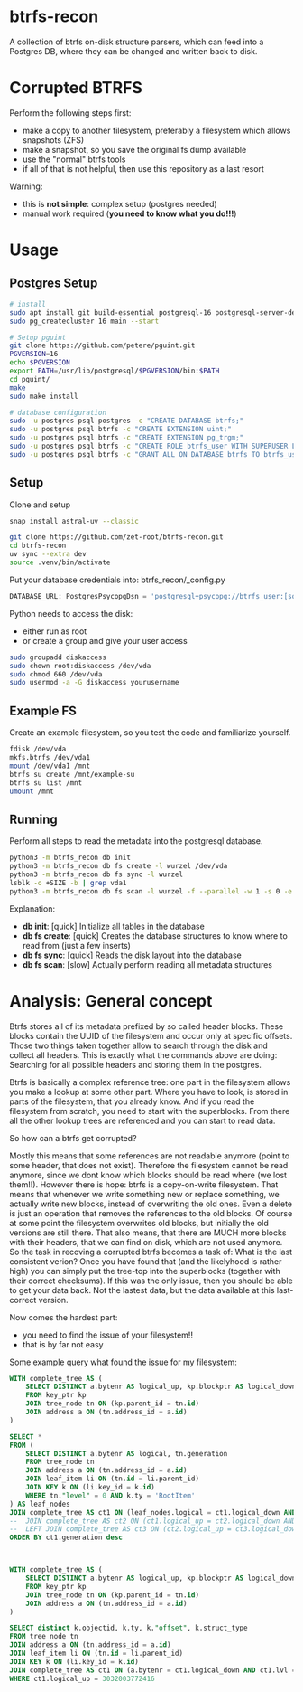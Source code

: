# btrfs-recon

A collection of btrfs on-disk structure parsers, which can feed into a Postgres DB, where they can be changed and written back to disk.

# Corrupted BTRFS

Perform the following steps first:
- make a copy to another filesystem, preferably a filesystem which allows snapshots (ZFS)
- make a snapshot, so you save the original fs dump available
- use the "normal" btrfs tools
- if all of that is not helpful, then use this repository as a last resort

Warning:
- this is **not simple**: complex setup (postgres needed)
- manual work required (**you need to know what you do!!!**)

# Usage

## Postgres Setup

```bash
# install
sudo apt install git build-essential postgresql-16 postgresql-server-dev-16
sudo pg_createcluster 16 main --start

# Setup pguint
git clone https://github.com/petere/pguint.git
PGVERSION=16
echo $PGVERSION
export PATH=/usr/lib/postgresql/$PGVERSION/bin:$PATH
cd pguint/
make
sudo make install

# database configuration
sudo -u postgres psql postgres -c "CREATE DATABASE btrfs;"
sudo -u postgres psql btrfs -c "CREATE EXTENSION uint;"
sudo -u postgres psql btrfs -c "CREATE EXTENSION pg_trgm;"
sudo -u postgres psql btrfs -c "CREATE ROLE btrfs_user WITH SUPERUSER LOGIN PASSWORD '[somepassword]';"
sudo -u postgres psql btrfs -c "GRANT ALL ON DATABASE btrfs TO btrfs_user"
```

## Setup

Clone and setup

```bash
snap install astral-uv --classic

git clone https://github.com/zet-root/btrfs-recon.git
cd btrfs-recon
uv sync --extra dev
source .venv/bin/activate
```

Put your database credentials into: btrfs_recon/_config.py
```python
DATABASE_URL: PostgresPsycopgDsn = 'postgresql+psycopg://btrfs_user:[somepassword]@localhost/btrfs'
```

Python needs to access the disk:
- either run as root
- or create a group and give your user access

```bash
sudo groupadd diskaccess
sudo chown root:diskaccess /dev/vda
sudo chmod 660 /dev/vda
sudo usermod -a -G diskaccess yourusername
```

## Example FS

Create an example filesystem, so you test the code and familiarize yourself.

```bash
fdisk /dev/vda
mkfs.btrfs /dev/vda1
mount /dev/vda1 /mnt
btrfs su create /mnt/example-su
btrfs su list /mnt
umount /mnt
```

## Running

Perform all steps to read the metadata into the postgresql database.

```bash
python3 -m btrfs_recon db init
python3 -m btrfs_recon db fs create -l wurzel /dev/vda
python3 -m btrfs_recon db fs sync -l wurzel
lsblk -o +SIZE -b | grep vda1
python3 -m btrfs_recon db fs scan -l wurzel -f --parallel -w 1 -s 0 -e 6442449878528
```

Explanation:
- **db init**: [quick] Initialize all tables in the database
- **db fs create**: [quick] Creates the database structures to know where to read from (just a few inserts)
- **db fs sync**: [quick] Reads the disk layout into the database
- **db fs scan**: [slow] Actually perform reading all metadata structures

# Analysis: General concept

Btrfs stores all of its metadata prefixed by so called header blocks.
These blocks contain the UUID of the filesystem and occur only at specific offsets.
Those two things taken together allow to search through the disk and collect all headers.
This is exactly what the commands above are doing: Searching for all possible headers and storing them in the postgres.

Btrfs is basically a complex reference tree: one part in the filesystem allows you make a lookup at some other part.
Where you have to look, is stored in parts of the filesystem, that you already know.
And if you read the filesystem from scratch, you need to start with the superblocks.
From there all the other lookup trees are referenced and you can start to read data.

So how can a btrfs get corrupted?

Mostly this means that some references are not readable anymore (point to some header, that does not exist).
Therefore the filesystem cannot be read anymore, since we dont know which blocks should be read where (we lost them!!).
However there is hope: btrfs is a copy-on-write filesystem.
That means that whenever we write something new or replace something, we actually write new blocks, instead of overwriting the old ones.
Even a delete is just an operation that removes the references to the old blocks.
Of course at some point the filesystem overwrites old blocks, but initially the old versions are still there.
That also means, that there are MUCH more blocks with their headers, that we can find on disk, which are not used anymore.
So the task in recoving a corrupted btrfs becomes a task of: What is the last consistent verion?
Once you have found that (and the likelyhood is rather high) you can simply put the tree-top into the superblocks (together with their correct checksums).
If this was the only issue, then you should be able to get your data back. Not the lastest data, but the data available at this last-correct version.


Now comes the hardest part:
- you need to find the issue of your filesystem!!
- that is by far not easy

Some example query what found the issue for my filesystem:

```sql
WITH complete_tree AS (
    SELECT DISTINCT a.bytenr AS logical_up, kp.blockptr AS logical_down, tn."level" AS lvl, tn.generation
    FROM key_ptr kp
    JOIN tree_node tn ON (kp.parent_id = tn.id)
    JOIN address a ON (tn.address_id = a.id)
)

SELECT *
FROM (
    SELECT DISTINCT a.bytenr AS logical, tn.generation
    FROM tree_node tn
    JOIN address a ON (tn.address_id = a.id)
    JOIN leaf_item li ON (tn.id = li.parent_id)
    JOIN KEY k ON (li.key_id = k.id)
    WHERE tn."level" = 0 AND k.ty = 'RootItem'
) AS leaf_nodes
JOIN complete_tree AS ct1 ON (leaf_nodes.logical = ct1.logical_down AND ct1.lvl = 1 AND ct1.generation >= leaf_nodes.generation)
--  JOIN complete_tree AS ct2 ON (ct1.logical_up = ct2.logical_down AND ct2.lvl = 2 AND ct2.generation >= ct1.generation)
--  LEFT JOIN complete_tree AS ct3 ON (ct2.logical_up = ct3.logical_down AND ct3.lvl = 3 AND ct3.generation >= ct2.generation)
ORDER BY ct1.generation desc



WITH complete_tree AS (
    SELECT DISTINCT a.bytenr AS logical_up, kp.blockptr AS logical_down, tn."level" AS lvl, tn.generation
    FROM key_ptr kp
    JOIN tree_node tn ON (kp.parent_id = tn.id)
    JOIN address a ON (tn.address_id = a.id)
)

SELECT distinct k.objectid, k.ty, k."offset", k.struct_type
FROM tree_node tn
JOIN address a ON (tn.address_id = a.id)
JOIN leaf_item li ON (tn.id = li.parent_id)
JOIN KEY k ON (li.key_id = k.id)
JOIN complete_tree AS ct1 ON (a.bytenr = ct1.logical_down AND ct1.lvl = 1 AND ct1.generation >= tn.generation)
WHERE ct1.logical_up = 3032003772416
```
